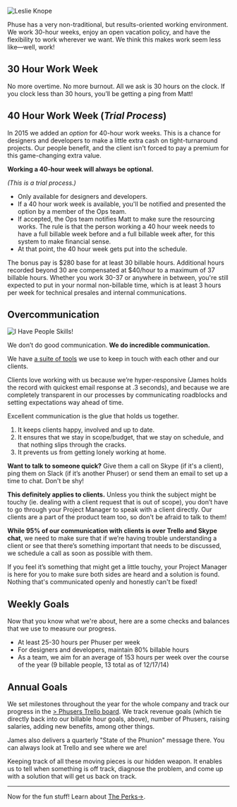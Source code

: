 ![Leslie Knope](/img/handbook-gifs/leslie_smile.gif)

Phuse has a very non-traditional, but results-oriented working environment. We work 30-hour weeks, enjoy an open vacation policy, and have the flexibility to work wherever we want. We think this makes work seem less like—well, work!

## 30 Hour Work Week

No more overtime. No more burnout. All we ask is 30 hours on the clock. If you clock less than 30 hours, you’ll be getting a ping from Matt!

## 40 Hour Work Week (*Trial Process*)

In 2015 we added an *option* for 40-hour work weeks. This is a chance for designers and developers to make a little extra cash on tight-turnaround projects. Our people benefit, and the client isn't forced to pay a premium for this game-changing extra value.

**Working a 40-hour week will always be optional.**

*(This is a trial process.)*

- Only available for designers and developers.
- If a 40 hour work week is available, you'll be notified and presented the option by a member of the Ops team.
- If accepted, the Ops team notifies Matt to make sure the resourcing works. The rule is that the person working a 40 hour week needs to have a full billable week before and a full billable week after, for this system to make financial sense.
- At that point, the 40 hour week gets put into the schedule.

The bonus pay is $280 base for at least 30 billable hours. Additional hours recorded beyond 30 are compensated at $40/hour to a maximum of 37 billable hours. Whether you work 30-37 or anywhere in between, you're still expected to put in your normal non-billable time, which is at least 3 hours per week for technical presales and internal communications.

## **Over**communication
![I Have People Skills!](/img/handbook-gifs/i_have_people_skills.gif)

We don’t do good communication. **We do incredible communication.**

We have [a suite of tools](/Tools_&_Apps) we use to keep in touch with each other and our clients.

Clients love working with us because we’re hyper-responsive (James holds the record with quickest email response at .3 seconds), and because we are completely transparent in our processes by communicating roadblocks and setting expectations way ahead of time.

Excellent communication is the glue that holds us together.
1. It keeps clients happy, involved and up to date.
3. It ensures that we stay in scope/budget, that we stay on schedule, and that nothing slips through the cracks.
4. It prevents us from getting lonely working at home.

**Want to talk to someone quick?** Give them a call on Skype (if it's a client), ping them on Slack (if it’s another Phuser) or send them an email to set up a time to chat. Don't be shy!

**This definitely applies to clients.** Unless you think the subject might be touchy (ie. dealing with a client request that is out of scope), you don’t have to go through your Project Manager to speak with a client directly. Our clients are a part of the product team too, so don't be afraid to talk to them!

**While 95% of our communication with clients is over Trello and Skype chat**, we need to make sure that if we’re having trouble understanding a client or see that there’s something important that needs to be discussed, we schedule a call as soon as possible with them. 

If you feel it’s something that might get a little touchy, your Project Manager is here for you to make sure both sides are heard and a solution is found. Nothing that's communicated openly and honestly can't be fixed!

## Weekly Goals

Now that you know what we're about, here are a some checks and balances that we use to measure our progress.

- At least 25-30 hours per Phuser per week
- For designers and developers, maintain 80% billable hours
- As a team, we aim for an average of 153 hours per week over the course of the year (9 billable people, 13 total as of 12/17/14)

## Annual Goals

We set milestones throughout the year for the whole company and track our progress in the [> Phusers Trello board](https://trello.com/b/r35f4LdH/phusers). We track revenue goals (which tie directly back into our billable hour goals, above), number of Phusers, raising salaries, adding new benefits, among other things.

James also delivers a quarterly "State of the Phunion" message there. You can always look at Trello and see where we are!

Keeping track of all these moving pieces is our hidden weapon. It enables us to tell when something is off track, diagnose the problem, and come up with a solution that will get us back on track.

---

Now for the fun stuff! Learn about [The Perks&#8594;](/The_Basics/The_Perks).